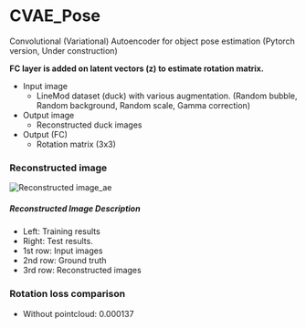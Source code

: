 # CVAE_Pose
Convolutional (Variational) Autoencoder for object pose estimation (Pytorch version, Under construction)

**FC layer is added on latent vectors (z) to estimate rotation matrix.**

* Input image
  * LineMod dataset (duck) with various augmentation. (Random bubble, Random background, Random scale, Gamma correction)
* Output image
  * Reconstructed duck images
* Output (FC)
  * Rotation matrix (3x3)

### Reconstructed image
![Reconstructed image_ae](https://github.com/peytonhong/CVAE_Pose/blob/master/docs/image_at_epoch_9999.png)
##### Reconstructed Image Description
* Left: Training results
* Right: Test results.
* 1st row: Input images
* 2nd row: Ground truth
* 3rd row: Reconstructed images

### Rotation loss comparison
* Without pointcloud: 0.000137
